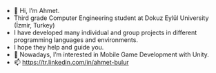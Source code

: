 - 👋 Hi, I’m Ahmet.
- Third grade Computer Engineering student at Dokuz Eylül University (İzmir, Turkey)
- I have developed many individual and group projects in different programming languages and environments. 
- I hope they help and guide you.
- 👀 Nowadays, I’m interested in Mobile Game Development with Unity.
- 📫 https://tr.linkedin.com/in/ahmet-bulur

<!---
ahmetbulur/ahmetbulur is a ✨ special ✨ repository because its `README.md` (this file) appears on your GitHub profile.
You can click the Preview link to take a look at your changes.
--->

